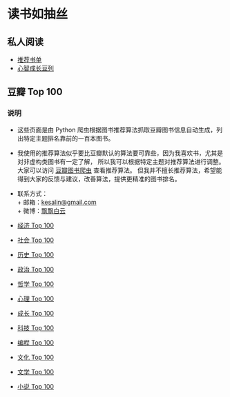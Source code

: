 # 读书如抽丝

## 私人阅读
* [推荐书单](https://github.com/luozhaohui/books/blob/master/reading/booklist.md)
* [心智成长豆列](https://github.com/luozhaohui/books/blob/master/reading/mindset.md)

## 豆瓣 Top 100

### 说明
 *  这些页面是由 Python 爬虫根据图书推荐算法抓取豆瓣图书信息自动生成，列出特定主题排名靠前的一百本图书。  

 *  我使用的推荐算法似乎要比豆瓣默认的算法要可靠些，因为我喜欢书，尤其是对非虚构类图书有一定了解，
    所以我可以根据特定主题对推荐算法进行调整。大家可以访问 [豆瓣图书爬虫](https://github.com/luozhaohui/PythonSnippet/blob/master/exportTopBooksFromDouban.py) 查看推荐算法。
    但我并不擅长推荐算法，希望能得到大家的反馈与建议，改善算法，提供更精准的图书排名。  

 *  联系方式：  
        + 邮箱：kesalin@gmail.com  
        + 微博：[飘飘白云](http://weibo.com/kesalin)  

* [经济 Top 100](https://github.com/luozhaohui/books/blob/master/douban/%E7%BB%8F%E6%B5%8E.md)
* [社会 Top 100](https://github.com/luozhaohui/books/blob/master/douban/%E7%A4%BE%E4%BC%9A.md)
* [历史 Top 100](https://github.com/luozhaohui/books/blob/master/douban/%E5%8E%86%E5%8F%B2.md)
* [政治 Top 100](https://github.com/luozhaohui/books/blob/master/douban/%E6%94%BF%E6%B2%BB.md)
* [哲学 Top 100](https://github.com/luozhaohui/books/blob/master/douban/%E5%93%B2%E5%AD%A6.md)
* [心理 Top 100](https://github.com/luozhaohui/books/blob/master/douban/%E5%BF%83%E7%90%86.md)
* [成长 Top 100](https://github.com/luozhaohui/books/blob/master/douban/%E6%88%90%E9%95%BF.md)
* [科技 Top 100](https://github.com/luozhaohui/books/blob/master/douban/%E7%A7%91%E6%8A%80.md)
* [编程 Top 100](https://github.com/luozhaohui/books/blob/master/douban/%E7%BC%96%E7%A8%8B.md)
* [文化 Top 100](https://github.com/luozhaohui/books/blob/master/douban/%E6%96%87%E5%8C%96.md)
* [文学 Top 100](https://github.com/luozhaohui/books/blob/master/douban/%E6%96%87%E5%AD%A6.md)
* [小说 Top 100](https://github.com/luozhaohui/books/blob/master/douban/%E5%B0%8F%E8%AF%B4.md)
